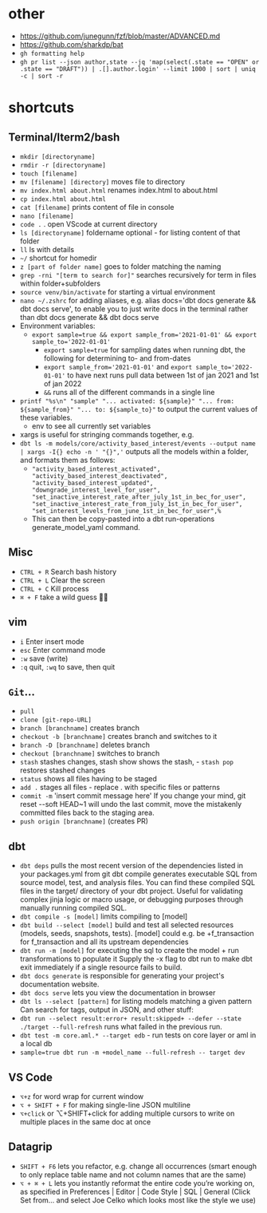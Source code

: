 # other

- https://github.com/junegunn/fzf/blob/master/ADVANCED.md
- https://github.com/sharkdp/bat
- `gh formatting help`
- `gh pr list --json author,state --jq 'map(select(.state == "OPEN" or .state == "DRAFT")) | .[].author.login' --limit 1000 | sort | uniq -c | sort -r`

# shortcuts
## Terminal/Iterm2/bash
- `mkdir [directoryname]`
- `rmdir -r [directoryname]`
- `touch [filename]`
- `mv [filename] [directory]` moves file to directory
- `mv index.html about.html` renames index.html to about.html
- `cp index.html about.html`
- `cat [filename]` prints content of file in console
- `nano [filename]`
- `code .` . open VScode at current directory
- `ls [directoryname]` foldername optional - for listing content of that folder
- `ll` ls with details
- `~/` shortcut for homedir
- `z [part of folder name]` goes to folder matching the naming
- `grep -rni "[term to search for]"` searches recursively for term in files within folder+subfolders
- `source venv/bin/activate` for starting a virtual environment
- `nano ~/.zshrc` for adding aliases, e.g. alias docs='dbt docs generate && dbt docs serve', to enable you to just write docs in the terminal rather than dbt docs generate && dbt docs serve
- Environment variables:
  - `export sample=true && export sample_from='2021-01-01' && export sample_to='2022-01-01'`
    - `export sample=true` for sampling dates when running dbt, the following for determining to- and from-dates
    - `export sample_from='2021-01-01'` and `export sample_to='2022-01-01'` to have next runs pull data between 1st of jan 2021 and 1st of jan 2022
    - `&&` runs all of the different commands in a single line 
- `printf "%s\n" "sample" "... activated: ${sample}" "... from: ${sample_from}" "... to: ${sample_to}"` to output the current values of these variables. 
  - env to see all currently set variables
- xargs is useful for stringing commands together, e.g. 
- `dbt ls -m models/core/activity_based_interest/events --output name | xargs -I{} echo -n ' "{}",'` outputs all the models within a folder, and formats them as follows: 
  - `"activity_based_interest_activated", "activity_based_interest_deactivated", "activity_based_interest_updated", "downgrade_interest_level_for_user", "set_inactive_interest_rate_after_july_1st_in_bec_for_user", "set_inactive_interest_rate_from_july_1st_in_bec_for_user", "set_interest_levels_from_june_1st_in_bec_for_user",%`
  - This can then be copy-pasted into a dbt run-operations generate_model_yaml command.
## Misc 
- `CTRL + R` Search bash history
- `CTRL + L` Clear the screen
- `CTRL + C` Kill process
- `⌘ + F` take a wild guess 🕵️‍♀️
## vim
- `i` Enter insert mode
- `esc` Enter command mode
- `:w` save (write)
- `:q` quit, `:wq` to save, then quit
## `Git`...
- `pull`
- `clone [git-repo-URL]`
- `branch [branchname]` creates branch 
- `checkout -b [branchname]` creates branch and switches to it
- `branch -D [branchname]` deletes branch
- `checkout [branchname]` switches to branch
- `stash` stashes changes, stash show shows the stash, - `stash pop` restores stashed changes
- `status` shows all files having to be staged
- `add .` stages all files - replace . with specific files or patterns
- `commit -m` 'insert commit message here'
If you change your mind, git reset --soft HEAD~1 will undo the last commit, move the mistakenly committed files back to the staging area.
- `push origin [branchname]` (creates PR)
## dbt
- `dbt deps` pulls the most recent version of the dependencies listed in your packages.yml from git
dbt compile generates executable SQL from source model, test, and analysis files. You can find these compiled SQL files in the target/ directory of your dbt project. Useful for validating complex jinja logic or macro usage, or debugging purposes through manually running compiled SQL.
- `dbt compile -s [model]` limits compiling to [model]
- `dbt build --select [model]` build and test all selected resources (models, seeds, snapshots, tests). [model] could e.g. be +f_transaction for f_transaction and all its upstream dependencies
- `dbt run -m [model]` for executing the sql to create the model + run transformations to populate it 
Supply the -x flag to dbt run to make dbt exit immediately if a single resource fails to build.
- `dbt docs generate` is responsible for generating your project's documentation website.
- `dbt docs serve` lets you view the documentation in browser
- `dbt ls --select [pattern]` for listing models matching a given pattern 
Can search for tags, output in JSON, and other stuff:  
- `dbt run --select result:error+ result:skipped+ --defer --state ./target --full-refresh` runs what failed in the previous run. 
- `dbt test -m core.aml.* --target edb` - run tests on core layer or aml in a local db
- `sample=true dbt run -m +model_name --full-refresh -- target dev`
## VS Code
- `⌥+z` for word wrap for current window
- `⌥ + SHIFT + F` for making single-line JSON multiline 
- `⌥+click` or ⌥+SHIFT+click for adding multiple cursors to write on multiple places in the same doc at once

## Datagrip
- `SHIFT + F6` lets you refactor, e.g. change all occurrences (smart enough to only replace table name and not column names that are the same)
- `⌥ + ⌘ + L` lets you instantly reformat the entire code you’re working on, as specified in Preferences | Editor | Code Style | SQL | General (Click Set from… and select Joe Celko which looks most like the style we use)

